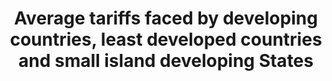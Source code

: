 ﻿---
title: >-
  Average  tariffs  faced  by  developing  countries,  least  developed  countries  and  small  island  developing  States
permalink: /17-12-1/
sdg_goal: 17
layout: indicator
indicator: 17.12.1
indicator_variable: null
graph: null
graph_type_description: null
graph_status_notes: NA
variable_description: null
variable_notes: null
un_designated_tier: '1'
un_custodial_agency: 'WTO,  ITC,  UNCTAD'
target_id: '17.12'
has_metadata: true
rationale_interpretation: >-
  The  reduction  of  average  tariff  on  key  sector  as  agriculture  can  represent  a  proxy  of  the  level  of  commitment  of  developed  country  to  improve  market  access  conditions.  As  it  was  done  for  MDG  8.7,  the  term  "key  sector"  has  to  be  interpreted  as  those  sectors  of  particular  interest  for  LDCs  and  developing  countries  exports.  The  list  of  key  sectors  used  by  the  MDG  indicator  8.7  (i.e.  agriculture,  textile  and  clothing)  might  have  to  be  reviewed.
goal_meta_link: 'http://unstats.un.org/sdgs/files/metadata-compilation/Metadata-Goal-17.pdf'
goal_meta_link_page: 23
indicator_name: >-
  Average  tariffs  faced  by  developing  countries,  least  developed  countries  and  small  island  developing  States
source_title: null
source_notes: null
published: true
comments_and_limitations: >-
  Under  review.  Proposed  removal  of  reference  to  SIDS  in  indicator  text  given  it  is  not  referenced  in  the  associated  target.  
target: >-
  Realize  timely  implementation  of  duty-free  and  quota-free  market  access  on  a  lasting  basis  for  all  least  developed  countries,  consistent  with  World  Trade  Organization  decisions,  including  by  ensuring  that  preferential  rules  o
indicator_definition: >-
  Similar  calculations  were  already  used  for  the  calculation  of  MDG  8.7  (Average  tariffs  imposed  by  developed  countries  on  agricultural  products  and  textiles  and  clothing  from  developing  countries).  For  reference  purposes  see  
---